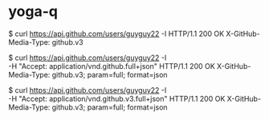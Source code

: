 yoga-q
======
$ curl https://api.github.com/users/guyguy22 -I
HTTP/1.1 200 OK
X-GitHub-Media-Type: github.v3

$ curl https://api.github.com/users/guyguy22 -I \
  -H "Accept: application/vnd.github.full+json"
HTTP/1.1 200 OK
X-GitHub-Media-Type: github.v3; param=full; format=json

$ curl https://api.github.com/users/guyguy22 -I \
  -H "Accept: application/vnd.github.v3.full+json"
HTTP/1.1 200 OK
X-GitHub-Media-Type: github.v3; param=full; format=json
